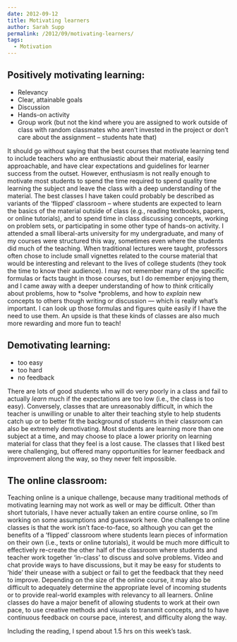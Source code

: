 ```yaml
---
date: 2012-09-12
title: Motivating learners
author: Sarah Supp
permalink: /2012/09/motivating-learners/
tags:
  - Motivation
---
```

## **Positively motivating learning:**

*   Relevancy
*   Clear, attainable goals
*   Discussion
*   Hands-on activity
*   Group work (but not the kind where you are assigned to work outside of class with random classmates who aren&#8217;t invested in the project or don&#8217;t care about the assignment &#8211; students hate that)

It should go without saying that the best courses that motivate learning tend to include teachers who are enthusiastic about their material, easily approachable, and have clear expectations and guidelines for learner success from the outset. However, enthusiasm is not really enough to motivate most students to spend the time required to spend quality time learning the subject and leave the class with a deep understanding of the material. The best classes I have taken could probably be described as variants of the &#8216;flipped&#8217; classroom &#8211; where students are expected to learn the basics of the material outside of class (e.g., reading textbooks, papers, or online tutorials), and to spend time in class discussing concepts, working on problem sets, or participating in some other type of hands-on activity. I attended a small liberal-arts university for my undergraduate, and many of my courses were structured this way, sometimes even where the students did much of the teaching. When traditional lectures were taught, professors often chose to include small vignettes related to the course material that would be interesting and relevant to the lives of college students (they took the time to know their audience). I may not remember many of the specific formulas or facts taught in those courses, but I do remember enjoying them, and I came away with a deeper understanding of how to *think* critically about problems, how to *solve *problems, and how to *explain* new concepts to others though writing or discussion &#8212; which is really what&#8217;s important. I can look up those formulas and figures quite easily if I have the need to use them. An upside is that these kinds of classes are also much more rewarding and more fun to teach!

## **Demotivating learning:**

*   too easy
*   too hard
*   no feedback

There are lots of good students who will do very poorly in a class and fail to actually *learn* much if the expectations are too low (i.e., the class is too easy). Conversely, classes that are unreasonably difficult, in which the teacher is unwilling or unable to alter their teaching style to help students catch up or to better fit the background of students in their classroom can also be extremely demotivating. Most students are learning more than one subject at a time, and may choose to place a lower priority on learning material for class that they feel is a lost cause. The classes that I liked best were challenging, but offered many opportunities for learner feedback and improvement along the way, so they never felt impossible.

## **The online classroom:**

Teaching online is a unique challenge, because many traditional methods of motivating learning may not work as well or may be difficult. Other than short tutorials, I have never actually taken an entire course online, so I&#8217;m working on some assumptions and guesswork here. One challenge to online classes is that the work isn&#8217;t face-to-face, so although you can get the benefits of a &#8216;flipped&#8217; classroom where students learn pieces of information on their own (i.e., texts or online tutorials), it would be much more difficult to effectively re-create the other half of the classroom where students and teacher work together &#8216;in-class&#8217; to discuss and solve problems. Video and chat provide ways to have discussions, but it may be easy for students to &#8216;hide&#8217; their unease with a subject or fail to get the feedback that they need to improve. Depending on the size of the online course, it may also be difficult to adequately determine the appropriate level of incoming students or to provide real-world examples with relevancy to all learners. Online classes do have a major benefit of allowing students to work at their own pace, to use creative methods and visuals to transmit concepts, and to have continuous feedback on course pace, interest, and difficulty along the way.

Including the reading, I spend about 1.5 hrs on this week&#8217;s task.
